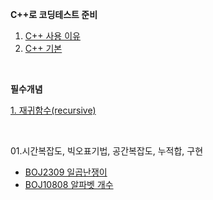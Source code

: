 **C++로 코딩테스트 준비**

1. [C++ 사용 이유](./c++.md)
1. [C++ 기본](./basic.md)

<br>

**필수개념**

[1. 재귀함수(recursive)](./recursive.md)

<br>

01.시간복잡도, 빅오표기법, 공간복잡도, 누적합, 구현
- [BOJ2309 일곱난쟁이](./01구현/BOJ2309.cpp)
- [BOJ10808 알파벳 개수](./01구현/BOJ10808.cpp)